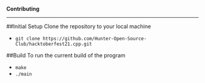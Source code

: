 __Contributing__
***
##Initial Setup
Clone the repository to your local machine
- `git clone https://github.com/Hunter-Open-Source-Club/hacktoberfest21.cpp.git`

##Build
To run the current build of the program
- `make`
- `./main`
